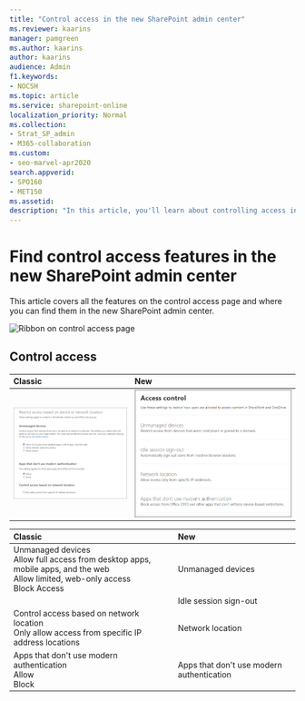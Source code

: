 ```yaml
---
title: "Control access in the new SharePoint admin center"
ms.reviewer: kaarins
manager: pamgreen
ms.author: kaarins
author: kaarins
audience: Admin
f1.keywords:
- NOCSH
ms.topic: article
ms.service: sharepoint-online
localization_priority: Normal
ms.collection:  
- Strat_SP_admin
- M365-collaboration
ms.custom:
- seo-marvel-apr2020
search.appverid:
- SPO160
- MET150
ms.assetid: 
description: "In this article, you'll learn about controlling access in the new SharePoint admin center."
---
```


# Find control access features in the new SharePoint admin center

This article covers all the features on the control access page and where you can find them in the new SharePoint admin center.

![Ribbon on control access page](media/control-access-menu.png)

## Control access

|**Classic**|**New**|
|:-----|:-----|
|![Classic access control](media/classic-access-control.png)|![New access control](media/new-access-control.png) |

|**Classic**|**New**|
|:-----|:-----|
| Unmanaged devices <br/> Allow full access from desktop apps, mobile apps, and the web <br/> Allow limited, web-only access <br/> Block Access <br/> |Unmanaged devices  <br/> |
| <br/> |Idle session sign-out  <br/> |
| Control access based on network location <br/> Only allow access from specific IP address locations <br/> |Network location <br/>|
| Apps that don't use modern authentication <br/> Allow <br/> Block <br/> |Apps that don't use modern authentication <br/> |

